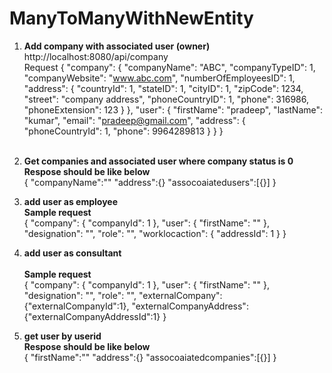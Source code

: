 # ManyToManyWithNewEntity

1. <strong>Add company with associated user (owner)</strong> <br />
    http://localhost:8080/api/company <br />
    Request 
    {
    "company": {
        "companyName": "ABC",
        "companyTypeID": 1,
        "companyWebsite": "www.abc.com",
        "numberOfEmployeesID": 1,
        "address": {
            "countryId": 1,
            "stateID": 1,
            "cityID": 1,
            "zipCode": 1234,
            "street": "company address",
            "phoneCountryID": 1,
            "phone": 316986,
            "phoneExtension": 123
        }
    },
    "user": {
        "firstName": "pradeep",
        "lastName": "kumar",
        "email": "pradeep@gmail.com",
        "address": {
            "phoneCountryId": 1,
            "phone": 9964289813
        }
    }
}
<br /><br />

2. <strong>Get companies and associated user where company status is 0</strong><br />
<strong>Respose should be like below</strong><br />
{
  "companyName":""
  "address":{}
  "assocoaiatedusers":[{}]
}

3. <strong>add user as employee</strong><br />
<strong>Sample request</strong><br />
        {
          "company": {
            "companyId": 1
          },
          "user": {
            "firstName": ""
          },
          "designation": "",
          "role": "",
          "worklocaction": {
            "addressId": 1
          }
        }

4. <strong>add user  as consultant </strong><br />   
    <strong>Sample request</strong><br />
      {
        "company": {
          "companyId": 1
        },
        "user": {
          "firstName": ""
        },
        "designation": "",
        "role": "",
        "externalCompany": {"externalCompanyId":1},
        "externalCompanyAddress": {"externalCompanyAddressId":1}
      }
5.  <strong>get user by userid</strong><br />
    <strong>Respose should be like below</strong><br />
    {
      "firstName":""
      "address":{}
      "assocoaiatedcompanies":[{}]
    }

      
      
      
